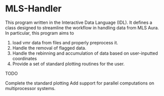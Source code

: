 # MLS-Handler

This program written in the Interactive Data Language (IDL). It defines a class designed to streamline the workflow
in handling data from MLS Aura. In particular, this program aims to

1) load vmr data from files and properly preprocess it.
2) Handle the removal of flagged data.
3) Handle the rebinning and accumulation of data based on user-inputted coordinates
4) Provide a set of standard plotting routines for the user.

TODO

Complete the standard plotting
Add support for parallel computations on multiprocessor systems.
